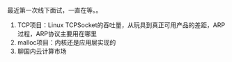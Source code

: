 最近第一次线下面试，一直在等。。

1. TCP项目：Linux TCPSocket的吞吐量，从玩具到真正可用产品的差距，ARP过程，ARP协议主要用在哪里
2. malloc项目：内核还是应用层实现的
3. 聊国内云计算市场
